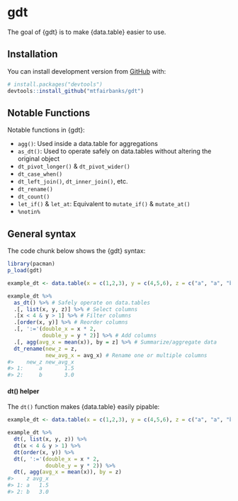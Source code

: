 
<!-- README.md is generated from README.Rmd. Please edit that file -->

# gdt

<!-- badges: start -->

<!-- badges: end -->

The goal of {gdt} is to make {data.table} easier to use.

## Installation

You can install development version from [GitHub](https://github.com/)
with:

``` r
# install.packages("devtools")
devtools::install_github("mtfairbanks/gdt")
```

## Notable Functions

Notable functions in {gdt}:

  - `agg()`: Used inside a data.table for aggregations
  - `as_dt()`: Used to operate safely on data.tables without altering
    the original object
  - `dt_pivot_longer()` & `dt_pivot_wider()`
  - `dt_case_when()`
  - `dt_left_join()`, `dt_inner_join()`, etc.
  - `dt_rename()`
  - `dt_count()`
  - `let_if()` & `let_at`: Equivalent to `mutate_if()` & `mutate_at()`
  - `%notin%`

## General syntax

The code chunk below shows the {gdt} syntax:

``` r
library(pacman)
p_load(gdt)

example_dt <- data.table(x = c(1,2,3), y = c(4,5,6), z = c("a", "a", "b"))

example_dt %>%
  as_dt() %>% # Safely operate on data.tables
  .[, list(x, y, z)] %>% # Select columns
  .[x < 4 & y > 1] %>% # Filter columns
  .[order(x, y)] %>% # Reorder columns
  .[, ':='(double_x = x * 2,
           double_y = y * 2)] %>% # Add columns
  .[, agg(avg_x = mean(x)), by = z] %>% # Summarize/aggregate data
  dt_rename(new_z = z,
            new_avg_x = avg_x) # Rename one or multiple columns
#>    new_z new_avg_x
#> 1:     a       1.5
#> 2:     b       3.0
```

#### dt() helper

The `dt()` function makes {data.table} easily
pipable:

``` r
example_dt <- data.table(x = c(1,2,3), y = c(4,5,6), z = c("a", "a", "b"))

example_dt %>%
  dt(, list(x, y, z)) %>%
  dt(x < 4 & y > 1) %>%
  dt(order(x, y)) %>%
  dt(, ':='(double_x = x * 2,
            double_y = y * 2)) %>%
  dt(, agg(avg_x = mean(x)), by = z)
#>    z avg_x
#> 1: a   1.5
#> 2: b   3.0
```
